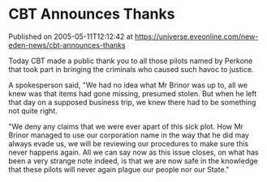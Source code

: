 # CBT Announces Thanks
Published on 2005-05-11T12:12:42 at https://universe.eveonline.com/new-eden-news/cbt-announces-thanks

Today CBT made a public thank you to all those pilots named by Perkone that took part in bringing the criminals who caused such havoc to justice.   
  
A spokesperson said, "We had no idea what Mr Brinor was up to, all we knew was that items had gone missing, presumed stolen. But when he left that day on a supposed business trip, we knew there had to be something not quite right.   
  
"We deny any claims that we were ever apart of this sick plot. How Mr Brinor managed to use our corporation name in the way that he did may always evade us, we will be reviewing our procedures to make sure this never happens again. All we can say now as this issue closes, on what has been a very strange note indeed, is that we are now safe in the knowledge that these pilots will never again plague our people nor our State."
